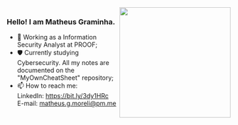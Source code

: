 <img align="right" width="250" height="auto" src="https://user-images.githubusercontent.com/37777517/103916870-b76f6680-50eb-11eb-8d87-e9c18a40c9b8.png"> 

### Hello! I am Matheus Graminha.
- 🔭 Working as a Information Security Analyst at PROOF;
- 🛡 Currently studying Cybersecurity. All my notes are documented on the "MyOwnCheatSheet" repository;
- 📫 How to reach me: <br>
     LinkedIn: https://bit.ly/3dy1HRc <br>
     E-mail: matheus.g.moreli@pm.me
     
     


